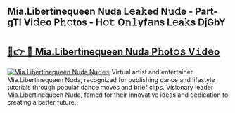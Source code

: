 ## Mia.Libertinequeen Nuda L𝚎a𝚔ed N𝚞𝚍e - Part-gTl Vi𝚍𝚎o P𝚑𝚘tos - H𝚘𝚝 O𝚗𝚕yf𝚊ns L𝚎a𝚔s DjGbY

# <h2><a href="http://kf2rl98.oniu.top/?m=Mia.Libertinequeen+Nuda">🔗👉 🔴 Mia.Libertinequeen Nuda P𝚑ot𝚘𝚜 V𝚒d𝚎o</a></h2>

[![Mia.Libertinequeen Nuda Nu𝚍e𝚜](https://i.imgur.com/0qMVB7G.gif)](http://kf2rl98.oniu.top/?m=Mia.Libertinequeen+Nuda)
Virtual artist and entertainer Mia.Libertinequeen Nuda, recognized for publishing dance and lifestyle tutorials through popular dance moves and brief clips. Visionary leader Mia.Libertinequeen Nuda, famed for their innovative ideas and dedication to creating a better future.  
